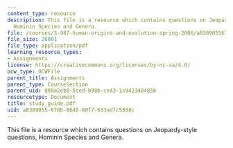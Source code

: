 ```yaml
---
content_type: resource
description: This file is a resource which contains questions on Jeopardy-style questions,
  Hominin Species and Genera.
file: /courses/3-987-human-origins-and-evolution-spring-2006/a8389055678b864080f7633ad7c5838c_study_guide.pdf
file_size: 26001
file_type: application/pdf
learning_resource_types:
- Assignments
license: https://creativecommons.org/licenses/by-nc-sa/4.0/
ocw_type: OCWFile
parent_title: Assignments
parent_type: CourseSection
parent_uid: 808a2eb8-5ced-b98b-ce43-1c942340485b
resourcetype: Document
title: study_guide.pdf
uid: a8389055-678b-8640-80f7-633ad7c5838c
---
```

This file is a resource which contains questions on Jeopardy-style questions, Hominin Species and Genera.